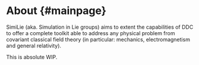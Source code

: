 # About {#mainpage}
<!--
SPDX-FileCopyrightText: 2024 Baptiste Legouix
SPDX-License-Identifier: GPL-3.0-or-later-or-later
-->

SimiLie (aka. Simulation in Lie groups) aims to extent the capabilities of DDC to offer a complete toolkit able to address any physical problem from covariant classical field theory (in particular: mechanics, electromagnetism and general relativity).

This is absolute WIP.

